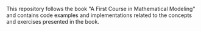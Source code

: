 This repository follows the book "A First Course in Mathematical Modeling"
and contains code examples and implementations related to the concepts and
exercises presented in the book.